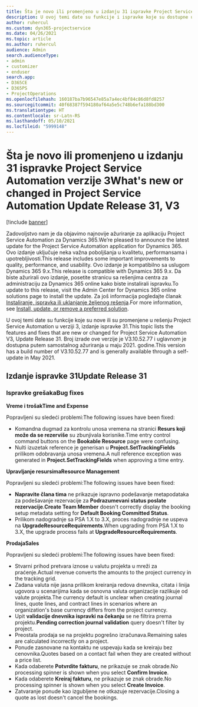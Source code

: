 ```yaml
---
title: Šta je novo ili promenjeno u izdanju 31 ispravke Project Service Automation verzije 3
description: U ovoj temi date su funkcije i ispravke koje su dostupne u izdanju 31 ispravke za Project Service Automation verzije 3.
author: ruhercul
ms.custom: dyn365-projectservice
ms.date: 04/26/2021
ms.topic: article
ms.author: ruhercul
audience: Admin
search.audienceType:
- admin
- customizer
- enduser
search.app:
- D365CE
- D365PS
- ProjectOperations
ms.openlocfilehash: 160187ba7b96547e85a7a4ec4bf84c86d8fd8257
ms.sourcegitcommit: 40f68387f594180af64a5e5c748b6efa188bd300
ms.translationtype: HT
ms.contentlocale: sr-Latn-RS
ms.lasthandoff: 05/10/2021
ms.locfileid: "5999148"
---
```

# <a name="whats-new-or-changed-in-project-service-automation-update-release-31-v3"></a><span data-ttu-id="38258-103">Šta je novo ili promenjeno u izdanju 31 ispravke Project Service Automation verzije 3</span><span class="sxs-lookup"><span data-stu-id="38258-103">What's new or changed in Project Service Automation Update Release 31, V3</span></span>

[!include [banner](../includes/psa-now-project-operations.md)]

<span data-ttu-id="38258-104">Zadovoljstvo nam je da objavimo najnovije ažuriranje za aplikaciju Project Service Automation za Dynamics 365.</span><span class="sxs-lookup"><span data-stu-id="38258-104">We’re pleased to announce the latest update for the Project Service Automation application for Dynamics 365.</span></span> <span data-ttu-id="38258-105">Ovo izdanje uključuje neka važna poboljšanja u kvalitetu, performansama i upotrebljivosti.</span><span class="sxs-lookup"><span data-stu-id="38258-105">This release includes some important improvements to quality, performance, and usability.</span></span> <span data-ttu-id="38258-106">Ovo izdanje je kompatibilno sa uslugom Dynamics 365 9.x.</span><span class="sxs-lookup"><span data-stu-id="38258-106">This release is compatible with Dynamics 365 9.x.</span></span> <span data-ttu-id="38258-107">Da biste ažurirali ovo izdanje, posetite stranicu sa rešenjima centra za administraciju za Dynamics 365 online kako biste instalirali ispravku.</span><span class="sxs-lookup"><span data-stu-id="38258-107">To update to this release, visit the Admin Center for Dynamics 365 online solutions page to install the update.</span></span> <span data-ttu-id="38258-108">Za još informacija pogledajte članak [Instaliranje, ispravka ili uklanjanje željenog rešenja](/power-platform/admin/install-remove-preferred-solution).</span><span class="sxs-lookup"><span data-stu-id="38258-108">For more information, see [Install, update, or remove a preferred solution](/power-platform/admin/install-remove-preferred-solution).</span></span>

<span data-ttu-id="38258-109">U ovoj temi date su funkcije koje su nove ili su promenjene u rešenju Project Service Automation u verziji 3, izdanje ispravke 31.</span><span class="sxs-lookup"><span data-stu-id="38258-109">This topic lists the features and fixes that are new or changed for Project Service Automation V3, Update Release 31.</span></span> <span data-ttu-id="38258-110">Broj izrade ove verzije je V3.10.52.77 i uglavnom je dostupna putem samostalnog ažuriranja u maju 2021. godine.</span><span class="sxs-lookup"><span data-stu-id="38258-110">This version has a build number of V3.10.52.77 and is generally available through a self-update in May 2021.</span></span>

## <a name="update-release-31"></a><span data-ttu-id="38258-111">Izdanje ispravke 31</span><span class="sxs-lookup"><span data-stu-id="38258-111">Update Release 31</span></span>

### <a name="bug-fixes"></a><span data-ttu-id="38258-112">Ispravke grešaka</span><span class="sxs-lookup"><span data-stu-id="38258-112">Bug fixes</span></span>

<span data-ttu-id="38258-113">**Vreme i trošak**</span><span class="sxs-lookup"><span data-stu-id="38258-113">**Time and Expense**</span></span>

<span data-ttu-id="38258-114">Popravljeni su sledeći problemi:</span><span class="sxs-lookup"><span data-stu-id="38258-114">The following issues have been fixed:</span></span>

- <span data-ttu-id="38258-115">Komandna dugmad za kontrolu unosa vremena na stranici **Resurs koji može da se rezerviše** su zbunjivala korisnike.</span><span class="sxs-lookup"><span data-stu-id="38258-115">Time entry control command buttons on the **Bookable Resource** page were confusing.</span></span>
- <span data-ttu-id="38258-116">Nulti izuzetak reference je generisan u **Project.SetTrackingFields** prilikom odobravanja unosa vremena.</span><span class="sxs-lookup"><span data-stu-id="38258-116">A null reference exception was generated in **Project.SetTrackingFields** when approving a time entry.</span></span>

<span data-ttu-id="38258-117">**Upravljanje resursima**</span><span class="sxs-lookup"><span data-stu-id="38258-117">**Resource Management**</span></span>

<span data-ttu-id="38258-118">Popravljeni su sledeći problemi:</span><span class="sxs-lookup"><span data-stu-id="38258-118">The following issues have been fixed:</span></span>

- <span data-ttu-id="38258-119">**Napravite člana tima** ne prikazuje ispravno podešavanje metapodataka za podešavanje rezervacije za **Podrazumevani status poslate rezervacije**.</span><span class="sxs-lookup"><span data-stu-id="38258-119">**Create Team Member** doesn't correctly display the booking setup metadata setting for **Default Booking Committed Status**.</span></span>
- <span data-ttu-id="38258-120">Prilikom nadogradnje sa PSA 1.X to 3.X, proces nadogradnje ne uspeva na **UpgradeResourceRequirements**.</span><span class="sxs-lookup"><span data-stu-id="38258-120">When upgrading from PSA 1.X to 3.X, the upgrade process fails at **UpgradeResourceRequirements**.</span></span>


<span data-ttu-id="38258-121">**Prodaja**</span><span class="sxs-lookup"><span data-stu-id="38258-121">**Sales**</span></span>

<span data-ttu-id="38258-122">Popravljeni su sledeći problemi:</span><span class="sxs-lookup"><span data-stu-id="38258-122">The following issues have been fixed:</span></span>

- <span data-ttu-id="38258-123">Stvarni prihod pretvara iznose u valutu projekta u mreži za praćenje.</span><span class="sxs-lookup"><span data-stu-id="38258-123">Actual revenue converts the amounts to the project currency in the tracking grid.</span></span>
- <span data-ttu-id="38258-124">Zadana valuta nije jasna prilikom kreiranja redova dnevnika, citata i linija ugovora u scenarijima kada se osnovna valuta organizacije razlikuje od valute projekta.</span><span class="sxs-lookup"><span data-stu-id="38258-124">The currency default is unclear when creating journal lines, quote lines, and contract lines in scenarios where an organization's base currency differs from the project currency.</span></span>
- <span data-ttu-id="38258-125">Upit **validacije dnevnika ispravki na čekanju** se ne filtrira prema projektu.</span><span class="sxs-lookup"><span data-stu-id="38258-125">**Pending correction journal validation** query doesn't filter by project.</span></span>
- <span data-ttu-id="38258-126">Preostala prodaja se na projektu pogrešno izračunava.</span><span class="sxs-lookup"><span data-stu-id="38258-126">Remaining sales are calculated incorrectly on a project.</span></span>
- <span data-ttu-id="38258-127">Ponude zasnovane na kontaktu ne uspevaju kada se kreiraju bez cenovnika.</span><span class="sxs-lookup"><span data-stu-id="38258-127">Quotes based on a contact fail when they are created without a price list.</span></span>
- <span data-ttu-id="38258-128">Kada odaberete **Potvrdite fakturu**, ne prikazuje se znak obrade.</span><span class="sxs-lookup"><span data-stu-id="38258-128">No processing spinner is shown when you select **Confirm Invoice**.</span></span>
- <span data-ttu-id="38258-129">Kada odaberete **Kreiraj fakturu**, ne prikazuje se znak obrade.</span><span class="sxs-lookup"><span data-stu-id="38258-129">No processing spinner is shown when you select **Create Invoice**.</span></span>
- <span data-ttu-id="38258-130">Zatvaranje ponude kao izgubljene ne otkazuje rezervacije.</span><span class="sxs-lookup"><span data-stu-id="38258-130">Closing a quote as lost doesn't cancel the bookings.</span></span>







